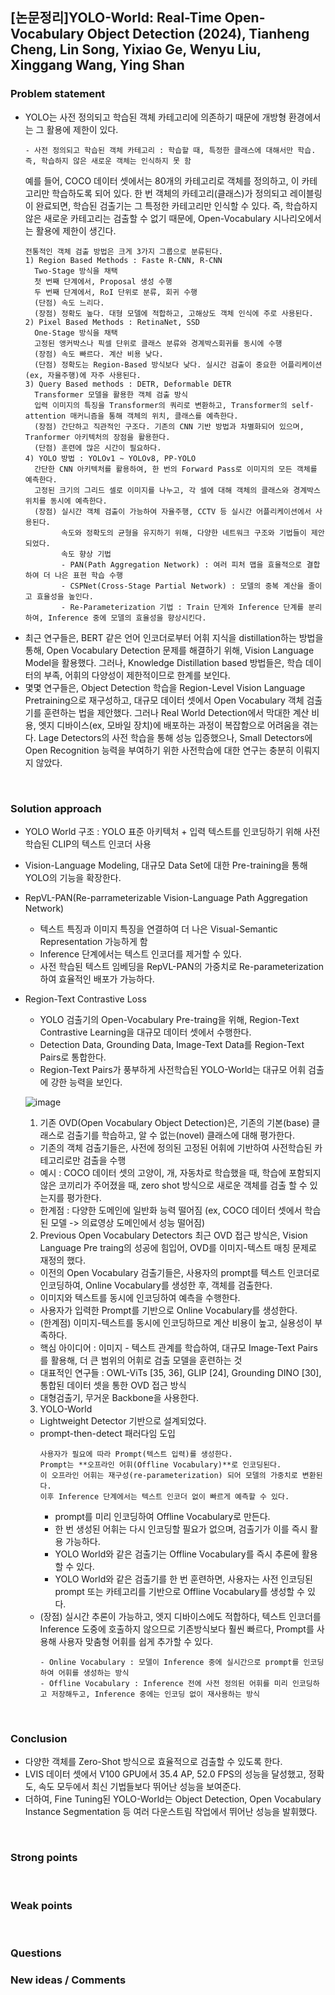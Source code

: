 ## [논문정리]YOLO-World: Real-Time Open-Vocabulary Object Detection (2024), Tianheng Cheng, Lin Song, Yixiao Ge, Wenyu Liu, Xinggang Wang, Ying Shan

### Problem statement
- YOLO는 사전 정의되고 학습된 객체 카테고리에 의존하기 때문에 개방형 환경에서는 그 활용에 제한이 있다.
  ```
  - 사전 정의되고 학습된 객체 카테고리 : 학습할 때, 특정한 클래스에 대해서만 학습. 즉, 학습하지 않은 새로운 객체는 인식하지 못 함
  ```
  예를 들어, COCO 데이터 셋에서는 80개의 카테고리로 객체를 정의하고, 이 카테고리만 학습하도록 되어 있다.
  한 번 객체의 카테고리(클래스)가 정의되고 레이블링이 완료되면, 학습된 검출기는 그 특정한 카테고리만 인식할 수 있다. 즉, 학습하지 않은 새로운 카테고리는 검출할 수 없기 때문에, Open-Vocabulary 시나리오에서는 활용에 제한이 생긴다.
  ```
  전통적인 객체 검출 방법은 크게 3가지 그룹으로 분류된다.
  1) Region Based Methods : Faste R-CNN, R-CNN
    Two-Stage 방식을 채택
    첫 번째 단계에서, Proposal 생성 수행
    두 번째 단계에서, RoI 단위로 분류, 회귀 수행
    (단점) 속도 느리다.
    (장점) 정확도 높다. 대형 모델에 적합하고, 고해상도 객체 인식에 주로 사용된다.
  2) Pixel Based Methods : RetinaNet, SSD
    One-Stage 방식을 채택
    고정된 앵커박스나 픽셀 단위로 클래스 분류와 경계박스회귀를 동시에 수행
    (장점) 속도 빠르다. 계산 비용 낮다.
    (단점) 정확도는 Region-Based 방식보다 낮다. 실시간 검출이 중요한 어플리케이션(ex, 자율주행)에 자주 사용된다.
  3) Query Based methods : DETR, Deformable DETR
    Transformer 모델을 활용한 객체 검출 방식
    입력 이미지의 특징을 Transformer의 쿼리로 변환하고, Transformer의 self-attention 매커니즘을 통해 객체의 위치, 클래스를 예측한다.
    (장점) 간단하고 직관적인 구조다. 기존의 CNN 기반 방법과 차별화되어 있으며, Tranformer 아키텍처의 장점을 활용한다.
    (단점) 훈련에 많은 시간이 필요하다.
  4) YOLO 방법 : YOLOv1 ~ YOLOv8, PP-YOLO
    간단한 CNN 아키텍처를 활용하여, 한 번의 Forward Pass로 이미지의 모든 객체를 예측한다.
    고정된 크기의 그리드 셀로 이미지를 나누고, 각 셀에 대해 객체의 클래스와 경계박스 위치를 동시에 예측한다.
    (장점) 실시간 객체 검출이 가능하여 자율주행, CCTV 등 실시간 어플리케이션에서 사용된다.
          속도와 정확도의 균형을 유지하기 위해, 다양한 네트워크 구조와 기법들이 제안되었다.
          속도 향상 기법
          - PAN(Path Aggregation Network) : 여러 피처 맵을 효율적으로 결합하여 더 나은 표현 학습 수행
          - CSPNet(Cross-Stage Partial Network) : 모델의 중복 계산을 줄이고 효율성을 높인다.
          - Re-Parameterization 기법 : Train 단계와 Inference 단계를 분리하여, Inference 중에 모델의 효율성을 향상시킨다.
  ```
- 최근 연구들은, BERT 같은 언어 인코더로부터 어휘 지식을 distillation하는 방법을 통해, Open Vocabulary Detection 문제를 해결하기 위해, Vision Language Model을 활용했다.
  그러나, Knowledge Distillation based 방법들은, 학습 데이터의 부족, 어휘의 다양성이 제한적이므로 한계를 보인다.
- 몇몇 연구들은, Object Detection 학습을 Region-Level Vision Language Pretraining으로 재구성하고, 대규모 데이터 셋에서 Open Vocabulary 객체 검출기를 훈련하는 법을 제안했다.
  그러나 Real World Detection에서 막대한 계산 비용, 엣지 디바이스(ex, 모바일 장치)에 배포하는 과정이 복잡함으로 어려움을 겪는다.
  Lage Detectors의 사전 학습을 통해 성능 입증했으나, Small Detectors에 Open Recognition 능력을 부여하기 위한 사전학습에 대한 연구는 충분히 이뤄지지 않았다.
<br>

### Solution approach
- YOLO World 구조 : YOLO 표준 아키텍처 + 입력 텍스트를 인코딩하기 위해 사전 학습된 CLIP의 텍스트 인코더 사용
- Vision-Language Modeling, 대규모 Data Set에 대한 Pre-training을 통해 YOLO의 기능을 확장한다.
  
- RepVL-PAN(Re-parrameterizable Vision-Language Path Aggregation Network)
  - 텍스트 특징과 이미지 특징을 연결하여 더 나은 Visual-Semantic Representation 가능하게 함
  - Inference 단계에서는 텍스트 인코더를 제거할 수 있다.
  - 사전 학습된 텍스트 임베딩을 RepVL-PAN의 가중치로 Re-parameterization하여 효율적인 배포가 가능하다.

- Region-Text Contrastive Loss
  - YOLO 검출기의 Open-Vocabulary Pre-traing을 위해, Region-Text Contrastive Learning을 대규모 데이터 셋에서 수행한다.
  - Detection Data, Grounding Data, Image-Text Data를 Region-Text Pairs로 통합한다.
  - Region-Text Pairs가 풍부하게 사전학습된 YOLO-World는 대규모 어휘 검출에 강한 능력을 보인다.


  ![image](https://github.com/user-attachments/assets/dc3f27f4-d6ea-4829-887b-43a346e4d0c5)
  1) 기존 OVD(Open Vocabulary Object Detection)은, 기존의 기본(base) 클래스로 검출기를 학습하고, 알 수 없는(novel) 클래스에 대해 평가한다.
  - 기존의 객체 검출기들은, 사전에 정의된 고정된 어휘에 기반하여 사전학습된 카테고리로만 검출을 수행
  - 예시 : COCO 데이터 셋의 고양이, 개, 자동차로 학습했을 때, 학습에 포함되지 않은 코끼리가 주어졌을 때, zero shot 방식으로 새로운 객체를 검출 할 수 있는지를 평가한다.
  - 한계점 : 다양한 도메인에 일반화 능력 떨어짐 (ex, COCO 데이터 셋에서 학습된 모델 -> 의료영상 도메인에서 성능 떨어짐)
  
  2) Previous Open Vocabulary Detectors
    최근 OVD 접근 방식은, Vision Language Pre traing의 성공에 힘입어, OVD를 이미지-텍스트 매칭 문제로 재정의 했다.
  - 이전의 Open Vocabulary 검출기들은, 사용자의 prompt를 텍스트 인코더로 인코딩하여, Online Vocabulary를 생성한 후, 객체를 검출한다.
  - 이미지와 텍스트를 동시에 인코딩하여 예측을 수행한다.
  - 사용자가 입력한 Prompt를 기반으로 Online Vocabulary를 생성한다.
  - (한계점) 이미지-텍스트를 동시에 인코딩하므로 계산 비용이 높고, 실용성이 부족하다.
  - 핵심 아이디어 : 이미지 - 텍스트 관계를 학습하여, 대규모 Image-Text Pairs를 활용해, 더 큰 범위의 어휘로 검출 모델을 훈련하는 것
  - 대표적인 연구들 : OWL-ViTs [35, 36], GLIP [24], Grounding DINO [30], 통합된 데이터 셋을 통한 OVD 접근 방식
  - 대형검출기, 무거운 Backbone을 사용한다.
  
  3) YOLO-World
  - Lightweight Detector 기반으로 설계되었다.
  - prompt-then-detect 패러다임 도입
    ```
    사용자가 필요에 따라 Prompt(텍스트 입력)를 생성한다.
    Prompt는 **오프라인 어휘(Offline Vocabulary)**로 인코딩된다.
    이 오프라인 어휘는 재구성(re-parameterization) 되어 모델의 가중치로 변환된다.
    이후 Inference 단계에서는 텍스트 인코더 없이 빠르게 예측할 수 있다.
    ```
    - prompt를 미리 인코딩하여 Offline Vocabulary로 만든다.
    - 한 번 생성된 어휘는 다시 인코딩할 필요가 없으며, 검출기가 이를 즉시 활용 가능하다.
    - YOLO World와 같은 검출기는 Offline Vocabulary를 즉시 추론에 활용할 수 있다.
    - YOLO World와 같은 검출기를 한 번 훈련하면, 사용자는 사전 인코딩된 prompt 또는 카테고리를 기반으로 Offline Vocabulary를 생성할 수 있다.
  - (장점) 실시간 추론이 가능하고, 엣지 디바이스에도 적합하다, 텍스트 인코더를 Inference 도중에 호출하지 않으므로 기존방식보다 훨씬 빠르다, Prompt를 사용해 사용자 맞춤형 어휘를 쉽게 추가할 수 있다.
    ```
    - Online Vocabulary : 모델이 Inference 중에 실시간으로 prompt를 인코딩하여 어휘를 생성하는 방식
    - Offline Vocabulary : Inference 전에 사전 정의된 어휘를 미리 인코딩하고 저장해두고, Inference 중에는 인코딩 없이 재사용하는 방식
    ```


<br>

### Conclusion
- 다양한 객체를 Zero-Shot 방식으로 효율적으로 검출할 수 있도록 한다.
- LVIS 데이터 셋에서 V100 GPU에서 35.4 AP, 52.0 FPS의 성능을 달성했고, 정확도, 속도 모두에서 최신 기법들보다 뛰어난 성능을 보여준다.
- 더하여, Fine Tuning된 YOLO-World는 Object Detection, Open Vocabulary Instance Segmentation 등 여러 다운스트림 작업에서 뛰어난 성능을 발휘했다.
   	  
<br>

### Strong points


<br>

### Weak points


<br>

### Questions


### New ideas / Comments
